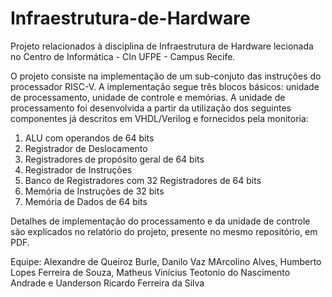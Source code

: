 # Infraestrutura-de-Hardware

Projeto relacionados à disciplina de Infraestrutura de Hardware lecionada no Centro de Informática - CIn UFPE - Campus Recife. 

O projeto consiste na implementação de um sub-conjuto das instruções do processador RISC-V. A implementação segue três blocos básicos: unidade de processamento, unidade de controle e memórias.
A unidade de processamento foi desenvolvida a partir da utilização dos seguintes componentes já descritos em VHDL/Verilog e fornecidos pela monitoria:
1. ALU com operandos de 64 bits
2. Registrador de Deslocamento
3. Registradores de propósito geral de 64 bits
4. Registrador de Instruções 
5. Banco de Registradores com 32 Registradores de 64 bits
6. Memória de Instruções de 32 bits
7. Memória de Dados de 64 bits

Detalhes de implementação do processamento e da unidade de controle são explicados no relatório do projeto, presente no mesmo repositório, em PDF.

Equipe: Alexandre de Queiroz Burle, Danilo Vaz MArcolino Alves, Humberto Lopes Ferreira de Souza, Matheus Vinícius Teotonio do Nascimento Andrade e Uanderson Ricardo Ferreira da Silva
